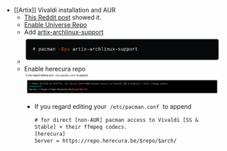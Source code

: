 - [[Artix]] Vivaldi installation and AUR
	- [This Reddit post](https://www.reddit.com/r/artixlinux/comments/ve00lw/can_not_find_artixarchlinuxsupport/) showed it.
	- [Enable Universe Repo](https://wiki.artixlinux.org/Main/Repositories#Universe)
	- Add [artix-archlinux-support](https://dev.to/nabbisen/artix-linux-add-arch-linux-repos-extra-community-35ab)
	- ![image.png](../assets/image_1659002073013_0.png)
	- Enable herecura repo ![image.png](../assets/image_1659002355187_0.png)
		- If you regard editing your  `/etc/pacman.conf`  to append
		  
		  ```
		  # for direct [non-AUR] pacman access to Vivaldi [SS & Stable] + their ffmpeg codecs.
		  [herecura]
		  Server = https://repo.herecura.be/$repo/$arch/
